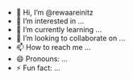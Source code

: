 - 👋 Hi, I’m @rewaareinitz
- 👀 I’m interested in ...
- 🌱 I’m currently learning ...
- 💞️ I’m looking to collaborate on ...
- 📫 How to reach me ...
- 😄 Pronouns: ...
- ⚡ Fun fact: ...

<!---
rewaareinitz/rewaareinitz is a ✨ special ✨ repository because its `README.md` (this file) appears on your GitHub profile.
You can click the Preview link to take a look at your changes.
--->
